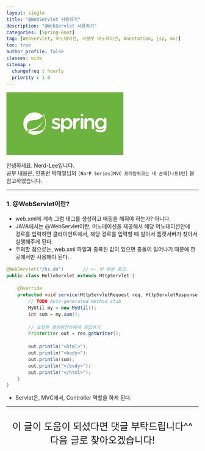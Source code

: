 ```yaml
---
layout: single
title: "@WebServlet 사용하기"
description: "@WebServlet 사용하기"
categories: [Spring-Boot]
tag: [WebServlet, 어노테이션, 서블릿 어노테이션, Annotation, jsp, mvc]
toc: true
author_profile: false
classes: wide
sitemap :
  changefreq : hourly
  priority : 1.0
---
```


![](/assets/img/etc/javaspring.png)

안녕하세요. Nerd-Lee입니다.<br>
공부 내용은, 인프런 박매일님의
`[NarP Series]MVC 프레임워크는 내 손에[나프1탄]` 을 참고하였습니다.

---

### 1. @WebServlet이란? 

- web.xml에 계속 그럼 태그를 생성하고 매핑을 해줘야 하는가? 아니다.
- JAVA에서는 @WebServlet이란, 어노테이션을 제공해서 해당 어노테이션안에<br>
경로를 입력하면 클라이언트에서, 해당 경로를 입력할 때 알아서 톰캣서버가 찾아서 실행해주게 된다.
- 주의할 점으로는, web.xml 파일과 중복된 값이 있으면 충돌이 일어나기 때문에 한 곳에서만 사용해야 된다.

```java
@WebServlet("/hs.do")		// <- 이 부분 중요.
public class HelloServlet extends HttpServlet {

	@Override
	protected void service(HttpServletRequest req, HttpServletResponse res) throws ServletException, IOException {
		// TODO Auto-generated method stub
		MyUtil my = new MyUtil();
		int sum = my.sum();
		
		// 요청한 클라이언트에게 응답하기
		PrintWriter out = res.getWriter();
		
		out.println("<html>");
		out.println("<body>");
		out.println(sum);
		out.println("</body>");
		out.println("</html>");
	}
}
```

- Servlet은, MVC에서, Controller 역할을 하게 된다.<br>

---

<br>

<div style="font-size:25px; text-align:center">
이 글이 도움이 되셨다면 댓글 부탁드립니다^^<br>
다음 글로 찾아오겠습니다!

</div>
